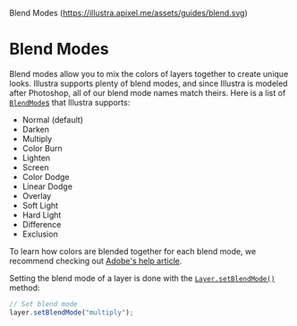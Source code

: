 Blend Modes (https://illustra.apixel.me/assets/guides/blend.svg)

# Blend Modes

Blend modes allow you to mix the colors of layers together to create unique looks. Illustra supports plenty of blend modes, and since Illustra is modeled after Photoshop, all of our blend mode names match theirs. Here is a list of [`BlendMode`s](https://illustra.apixel.me/docs/typeAliases/BlendMode) that Illustra supports:

- Normal (default)
- Darken
- Multiply
- Color Burn
- Lighten
- Screen
- Color Dodge
- Linear Dodge
- Overlay
- Soft Light
- Hard Light
- Difference
- Exclusion

To learn how colors are blended together for each blend mode, we recommend checking out [Adobe's help article](https://helpx.adobe.com/photoshop/using/blending-modes.html).

Setting the blend mode of a layer is done with the [`Layer.setBlendMode()`](https://illustra.apixel.me/docs/classes/Layer#setBlendMode) method:

```js
// Set blend mode
layer.setBlendMode("multiply");
```